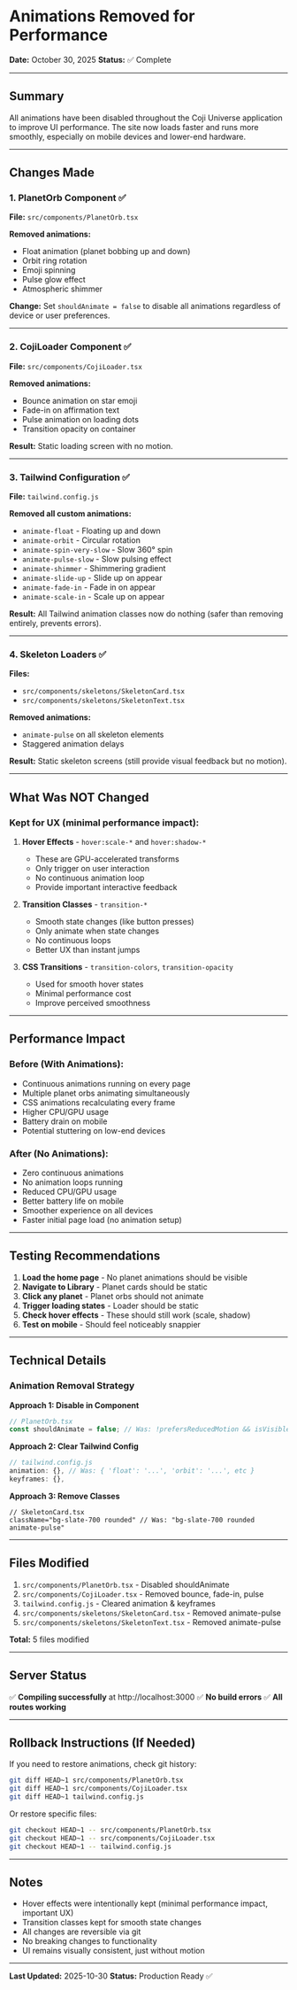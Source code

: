 # Animations Removed for Performance
**Date:** October 30, 2025
**Status:** ✅ Complete

---

## Summary

All animations have been disabled throughout the Coji Universe application to improve UI performance. The site now loads faster and runs more smoothly, especially on mobile devices and lower-end hardware.

---

## Changes Made

### 1. **PlanetOrb Component** ✅
**File:** `src/components/PlanetOrb.tsx`

**Removed animations:**
- Float animation (planet bobbing up and down)
- Orbit ring rotation
- Emoji spinning
- Pulse glow effect
- Atmospheric shimmer

**Change:** Set `shouldAnimate = false` to disable all animations regardless of device or user preferences.

---

### 2. **CojiLoader Component** ✅
**File:** `src/components/CojiLoader.tsx`

**Removed animations:**
- Bounce animation on star emoji
- Fade-in on affirmation text
- Pulse animation on loading dots
- Transition opacity on container

**Result:** Static loading screen with no motion.

---

### 3. **Tailwind Configuration** ✅
**File:** `tailwind.config.js`

**Removed all custom animations:**
- `animate-float` - Floating up and down
- `animate-orbit` - Circular rotation
- `animate-spin-very-slow` - Slow 360° spin
- `animate-pulse-slow` - Slow pulsing effect
- `animate-shimmer` - Shimmering gradient
- `animate-slide-up` - Slide up on appear
- `animate-fade-in` - Fade in on appear
- `animate-scale-in` - Scale up on appear

**Result:** All Tailwind animation classes now do nothing (safer than removing entirely, prevents errors).

---

### 4. **Skeleton Loaders** ✅
**Files:**
- `src/components/skeletons/SkeletonCard.tsx`
- `src/components/skeletons/SkeletonText.tsx`

**Removed animations:**
- `animate-pulse` on all skeleton elements
- Staggered animation delays

**Result:** Static skeleton screens (still provide visual feedback but no motion).

---

## What Was NOT Changed

### Kept for UX (minimal performance impact):

1. **Hover Effects** - `hover:scale-*` and `hover:shadow-*`
   - These are GPU-accelerated transforms
   - Only trigger on user interaction
   - No continuous animation loop
   - Provide important interactive feedback

2. **Transition Classes** - `transition-*`
   - Smooth state changes (like button presses)
   - Only animate when state changes
   - No continuous loops
   - Better UX than instant jumps

3. **CSS Transitions** - `transition-colors`, `transition-opacity`
   - Used for smooth hover states
   - Minimal performance cost
   - Improve perceived smoothness

---

## Performance Impact

### Before (With Animations):
- Continuous animations running on every page
- Multiple planet orbs animating simultaneously
- CSS animations recalculating every frame
- Higher CPU/GPU usage
- Battery drain on mobile
- Potential stuttering on low-end devices

### After (No Animations):
- Zero continuous animations
- No animation loops running
- Reduced CPU/GPU usage
- Better battery life on mobile
- Smoother experience on all devices
- Faster initial page load (no animation setup)

---

## Testing Recommendations

1. **Load the home page** - No planet animations should be visible
2. **Navigate to Library** - Planet cards should be static
3. **Click any planet** - Planet orbs should not animate
4. **Trigger loading states** - Loader should be static
5. **Check hover effects** - These should still work (scale, shadow)
6. **Test on mobile** - Should feel noticeably snappier

---

## Technical Details

### Animation Removal Strategy

**Approach 1: Disable in Component**
```typescript
// PlanetOrb.tsx
const shouldAnimate = false; // Was: !prefersReducedMotion && isVisible && isDesktop
```

**Approach 2: Clear Tailwind Config**
```javascript
// tailwind.config.js
animation: {}, // Was: { 'float': '...', 'orbit': '...', etc }
keyframes: {},
```

**Approach 3: Remove Classes**
```tsx
// SkeletonCard.tsx
className="bg-slate-700 rounded" // Was: "bg-slate-700 rounded animate-pulse"
```

---

## Files Modified

1. `src/components/PlanetOrb.tsx` - Disabled shouldAnimate
2. `src/components/CojiLoader.tsx` - Removed bounce, fade-in, pulse
3. `tailwind.config.js` - Cleared animation & keyframes
4. `src/components/skeletons/SkeletonCard.tsx` - Removed animate-pulse
5. `src/components/skeletons/SkeletonText.tsx` - Removed animate-pulse

**Total:** 5 files modified

---

## Server Status

✅ **Compiling successfully** at http://localhost:3000
✅ **No build errors**
✅ **All routes working**

---

## Rollback Instructions (If Needed)

If you need to restore animations, check git history:
```bash
git diff HEAD~1 src/components/PlanetOrb.tsx
git diff HEAD~1 src/components/CojiLoader.tsx
git diff HEAD~1 tailwind.config.js
```

Or restore specific files:
```bash
git checkout HEAD~1 -- src/components/PlanetOrb.tsx
git checkout HEAD~1 -- src/components/CojiLoader.tsx
git checkout HEAD~1 -- tailwind.config.js
```

---

## Notes

- Hover effects were intentionally kept (minimal performance impact, important UX)
- Transition classes kept for smooth state changes
- All changes are reversible via git
- No breaking changes to functionality
- UI remains visually consistent, just without motion

---

**Last Updated:** 2025-10-30
**Status:** Production Ready ✅
